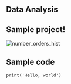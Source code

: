## Data Analysis

## Sample project!

![number_orders_hist](https://user-images.githubusercontent.com/93352455/167066987-c446e774-221e-4a4d-9d73-323876bfecec.jpeg)


## Sample code

```
print('Hello, world')
```
